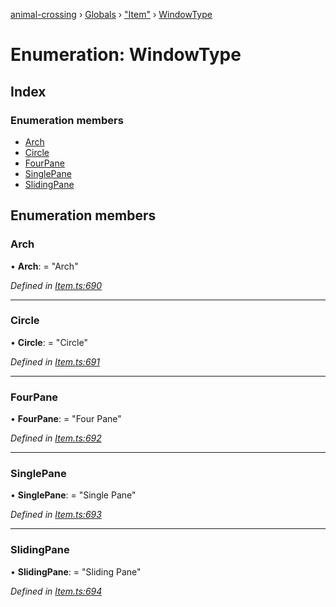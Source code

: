 [animal-crossing](../README.md) › [Globals](../globals.md) › ["Item"](../modules/_item_.md) › [WindowType](_item_.windowtype.md)

# Enumeration: WindowType

## Index

### Enumeration members

* [Arch](_item_.windowtype.md#arch)
* [Circle](_item_.windowtype.md#circle)
* [FourPane](_item_.windowtype.md#fourpane)
* [SinglePane](_item_.windowtype.md#singlepane)
* [SlidingPane](_item_.windowtype.md#slidingpane)

## Enumeration members

###  Arch

• **Arch**: = "Arch"

*Defined in [Item.ts:690](https://github.com/Norviah/animal-crossing/blob/18dc317/module/types/Item.ts#L690)*

___

###  Circle

• **Circle**: = "Circle"

*Defined in [Item.ts:691](https://github.com/Norviah/animal-crossing/blob/18dc317/module/types/Item.ts#L691)*

___

###  FourPane

• **FourPane**: = "Four Pane"

*Defined in [Item.ts:692](https://github.com/Norviah/animal-crossing/blob/18dc317/module/types/Item.ts#L692)*

___

###  SinglePane

• **SinglePane**: = "Single Pane"

*Defined in [Item.ts:693](https://github.com/Norviah/animal-crossing/blob/18dc317/module/types/Item.ts#L693)*

___

###  SlidingPane

• **SlidingPane**: = "Sliding Pane"

*Defined in [Item.ts:694](https://github.com/Norviah/animal-crossing/blob/18dc317/module/types/Item.ts#L694)*
